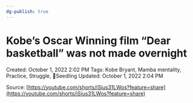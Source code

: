 ```yaml
---
dg-publish: true
---
```


# Kobe’s Oscar Winning film “Dear basketball” was not made overnight

Created: October 1, 2022 2:02 PM
Tags: Kobe Bryant, Mamba mentality, Practice, Struggle, 🌱Seedling
Updated: October 1, 2022 2:04 PM

Source: [https://youtube.com/shorts/iSius31LWos?feature=share](https://youtube.com/shorts/iSius31LWos?feature=share)